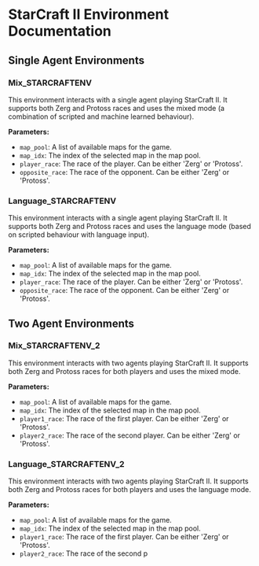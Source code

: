# StarCraft II Environment Documentation

## Single Agent Environments

### Mix_STARCRAFTENV
This environment interacts with a single agent playing StarCraft II. It supports both Zerg and Protoss races and uses the mixed mode (a combination of scripted and machine learned behaviour).

**Parameters:**

- `map_pool`: A list of available maps for the game.
- `map_idx`: The index of the selected map in the map pool.
- `player_race`: The race of the player. Can be either 'Zerg' or 'Protoss'.
- `opposite_race`: The race of the opponent. Can be either 'Zerg' or 'Protoss'.

### Language_STARCRAFTENV
This environment interacts with a single agent playing StarCraft II. It supports both Zerg and Protoss races and uses the language mode (based on scripted behaviour with language input).

**Parameters:**

- `map_pool`: A list of available maps for the game.
- `map_idx`: The index of the selected map in the map pool.
- `player_race`: The race of the player. Can be either 'Zerg' or 'Protoss'.
- `opposite_race`: The race of the opponent. Can be either 'Zerg' or 'Protoss'.

## Two Agent Environments

### Mix_STARCRAFTENV_2
This environment interacts with two agents playing StarCraft II. It supports both Zerg and Protoss races for both players and uses the mixed mode.

**Parameters:**

- `map_pool`: A list of available maps for the game.
- `map_idx`: The index of the selected map in the map pool.
- `player1_race`: The race of the first player. Can be either 'Zerg' or 'Protoss'.
- `player2_race`: The race of the second player. Can be either 'Zerg' or 'Protoss'.

### Language_STARCRAFTENV_2
This environment interacts with two agents playing StarCraft II. It supports both Zerg and Protoss races for both players and uses the language mode.

**Parameters:**

- `map_pool`: A list of available maps for the game.
- `map_idx`: The index of the selected map in the map pool.
- `player1_race`: The race of the first player. Can be either 'Zerg' or 'Protoss'.
- `player2_race`: The race of the second p